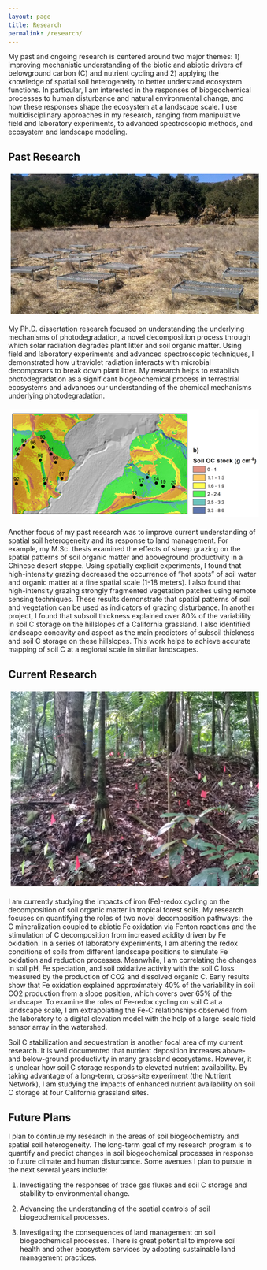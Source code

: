 ```yaml
---
layout: page
title: Research
permalink: /research/
---
```


My past and ongoing research is centered around two major themes: 1) improving mechanistic understanding of the biotic and abiotic drivers of belowground carbon (C) and nutrient cycling and 2) applying the knowledge of spatial soil heterogeneity to better understand ecosystem functions. In particular, I am interested in the responses of biogeochemical processes to human disturbance and natural environmental change, and how these responses shape the ecosystem at a landscape scale. I use multidisciplinary approaches in my research, ranging from manipulative field and laboratory experiments, to advanced spectroscopic methods, and ecosystem and landscape modeling. 

## Past Research

<img style="float:middle;padding:5px;" src="/image/Photodegradation.jpg">

My Ph.D. dissertation research focused on understanding the underlying mechanisms of photodegradation, a novel decomposition process through which solar radiation degrades plant litter and soil organic matter. Using field and laboratory experiments and advanced spectroscopic techniques, I demonstrated how ultraviolet radiation interacts with microbial decomposers to break down plant litter. My research helps to establish photodegradation as a significant biogeochemical process in terrestrial ecosystems and advances our understanding of the chemical mechanisms underlying photodegradation.

<img style="float:middle;padding:5px;" src="/image/sedg_map.png">

Another focus of my past research was to improve current understanding of spatial soil heterogeneity and its response to land management. For example, my M.Sc. thesis examined the effects of sheep grazing on the spatial patterns of soil organic matter and aboveground productivity in a Chinese desert steppe. Using spatially explicit experiments, I found that high-intensity grazing decreased the occurrence of “hot spots” of soil water and organic matter at a fine spatial scale (1-18 meters). I also found that high-intensity grazing strongly fragmented vegetation patches using remote sensing techniques. These results demonstrate that spatial patterns of soil and vegetation can be used as indicators of grazing disturbance. In another project, I found that subsoil thickness explained over 80% of the variability in soil C storage on the hillslopes of a California grassland. I also identified landscape concavity and aspect as the main predictors of subsoil thickness and soil C storage on these hillslopes. This work helps to achieve accurate mapping of soil C at a regional scale in similar landscapes.

## Current Research


<img style="float:middle;padding:5px;" src="/image/luq.png">

I am currently studying the impacts of iron (Fe)-redox cycling on the decomposition of soil organic matter in tropical forest soils. My research focuses on quantifying the roles of two novel decomposition pathways: the C mineralization coupled to abiotic Fe oxidation via Fenton reactions and the stimulation of C decomposition from increased acidity driven by Fe oxidation. In a series of laboratory experiments, I am altering the redox conditions of soils from different landscape positions to simulate Fe oxidation and reduction processes. Meanwhile, I am correlating the changes in soil pH, Fe speciation, and soil oxidative activity with the soil C loss measured by the production of CO2 and dissolved organic C. Early results show that Fe oxidation explained approximately 40% of the variability in soil CO2 production from a slope position, which covers over 65% of the landscape. To examine the roles of Fe-redox cycling on soil C at a landscape scale, I am extrapolating the Fe-C relationships observed from the laboratory to a digital elevation model with the help of a large-scale field sensor array in the watershed. 

Soil C stabilization and sequestration is another focal area of my current research. It is well documented that nutrient deposition increases above- and below-ground productivity in many grassland ecosystems. However, it is unclear how soil C storage responds to elevated nutrient availability. By taking advantage of a long-term, cross-site experiment (the Nutrient Network), I am studying the impacts of enhanced nutrient availability on soil C storage at four California grassland sites. 

## Future Plans
I plan to continue my research in the areas of soil biogeochemistry and spatial soil heterogeneity. The long-term goal of my research program is to quantify and predict changes in soil biogeochemical processes in response to future climate and human disturbance. Some avenues I plan to pursue in the next several years include:  

1.	Investigating the responses of trace gas fluxes and soil C storage and stability to environmental change. 

2.	Advancing the understanding of the spatial controls of soil biogeochemical processes. 

3.	Investigating the consequences of land management on soil biogeochemical processes. There is great potential to improve soil health and other ecosystem services by adopting sustainable land management practices. 
